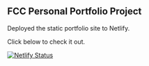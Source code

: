 ## FCC Personal Portfolio Project

Deployed the static portfolio site to Netlify.

Click below to check it out.

[![Netlify Status](https://api.netlify.com/api/v1/badges/95ea4a02-00ac-40a5-8724-157d94e09fe9/deploy-status)](https://oyas-fcc-portfolio-project.netlify.app/)
